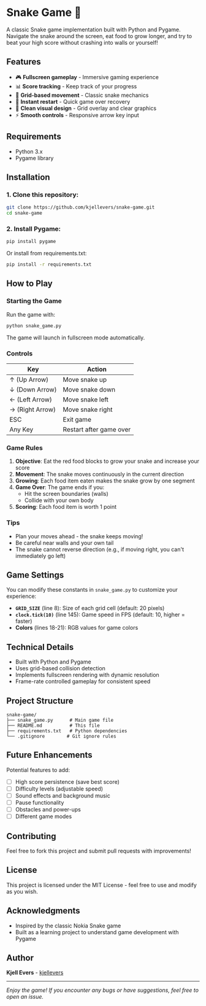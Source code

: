 # Snake Game 🐍

A classic Snake game implementation built with Python and Pygame. Navigate the snake around the screen, eat food to grow longer, and try to beat your high score without crashing into walls or yourself!

## Features

- 🎮 **Fullscreen gameplay** - Immersive gaming experience
- 📊 **Score tracking** - Keep track of your progress
- 🎯 **Grid-based movement** - Classic snake mechanics
- 🔄 **Instant restart** - Quick game over recovery
- 🎨 **Clean visual design** - Grid overlay and clear graphics
- ⚡ **Smooth controls** - Responsive arrow key input

## Requirements

- Python 3.x
- Pygame library

## Installation

### 1. Clone this repository:
```bash
git clone https://github.com/kjellevers/snake-game.git
cd snake-game
```

### 2. Install Pygame:
```bash
pip install pygame
```

Or install from requirements.txt:
```bash
pip install -r requirements.txt
```

## How to Play

### Starting the Game
Run the game with:
```bash
python snake_game.py
```

The game will launch in fullscreen mode automatically.

### Controls
| Key | Action |
|-----|--------|
| ↑ (Up Arrow) | Move snake up |
| ↓ (Down Arrow) | Move snake down |
| ← (Left Arrow) | Move snake left |
| → (Right Arrow) | Move snake right |
| ESC | Exit game |
| Any Key | Restart after game over |

### Game Rules
1. **Objective**: Eat the red food blocks to grow your snake and increase your score
2. **Movement**: The snake moves continuously in the current direction
3. **Growing**: Each food item eaten makes the snake grow by one segment
4. **Game Over**: The game ends if you:
   - Hit the screen boundaries (walls)
   - Collide with your own body
5. **Scoring**: Each food item is worth 1 point

### Tips
- Plan your moves ahead - the snake keeps moving!
- Be careful near walls and your own tail
- The snake cannot reverse direction (e.g., if moving right, you can't immediately go left)

## Game Settings

You can modify these constants in `snake_game.py` to customize your experience:

- **`GRID_SIZE`** (line 8): Size of each grid cell (default: 20 pixels)
- **`clock.tick(10)`** (line 145): Game speed in FPS (default: 10, higher = faster)
- **Colors** (lines 18-21): RGB values for game colors

## Technical Details

- Built with Python and Pygame
- Uses grid-based collision detection
- Implements fullscreen rendering with dynamic resolution
- Frame-rate controlled gameplay for consistent speed

## Project Structure

```
snake-game/
├── snake_game.py      # Main game file
├── README.md          # This file
├── requirements.txt   # Python dependencies
└── .gitignore        # Git ignore rules
```

## Future Enhancements

Potential features to add:
- [ ] High score persistence (save best score)
- [ ] Difficulty levels (adjustable speed)
- [ ] Sound effects and background music
- [ ] Pause functionality
- [ ] Obstacles and power-ups
- [ ] Different game modes

## Contributing

Feel free to fork this project and submit pull requests with improvements!

## License

This project is licensed under the MIT License - feel free to use and modify as you wish.

## Acknowledgments

- Inspired by the classic Nokia Snake game
- Built as a learning project to understand game development with Pygame

## Author

**Kjell Evers** - [kjellevers](https://github.com/kjellevers)

---

*Enjoy the game! If you encounter any bugs or have suggestions, feel free to open an issue.*
